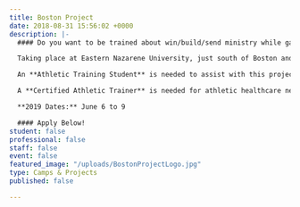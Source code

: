 ```yaml
---
title: Boston Project
date: 2018-08-31 15:56:02 +0000
description: |-
  #### Do you want to be trained about win/build/send ministry while gaining a Biblical perspective on diversity.

  Taking place at Eastern Nazarene University, just south of Boston and blocks from the ocean, the Boston Project staff and college athletes will seek to create and environment of personal growth and development.

  An **Athletic Training Student** is needed to assist with this project.

  A **Certified Athletic Trainer** is needed for athletic healthcare needs during the UTC Sprint.

  **2019 Dates:** June 6 to 9

  #### Apply Below!
student: false
professional: false
staff: false
event: false
featured_image: "/uploads/BostonProjectLogo.jpg"
type: Camps & Projects
published: false

---
```

